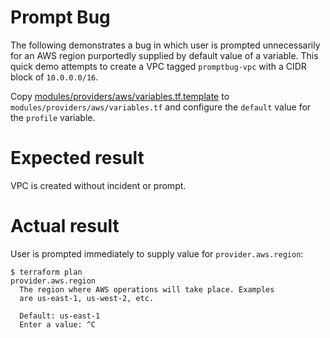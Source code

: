 # Prompt Bug

The following demonstrates a bug in which user is prompted unnecessarily for an AWS region purportedly supplied by default value of a variable. This quick demo attempts to create a VPC tagged `promptbug-vpc` with a CIDR block of `10.0.0.0/16`.

Copy [modules/providers/aws/variables.tf.template](https://github.com/revprez/bug_terraform_aws-provider-region-prompt/blob/master/modules/providers/aws/variables.tf.template) to `modules/providers/aws/variables.tf` and configure the `default` value for the `profile` variable.

# Expected result

VPC is created without incident or prompt.

# Actual result

User is prompted immediately to supply value for `provider.aws.region`:

```
$ terraform plan
provider.aws.region
  The region where AWS operations will take place. Examples
  are us-east-1, us-west-2, etc.

  Default: us-east-1
  Enter a value: ^C
```
